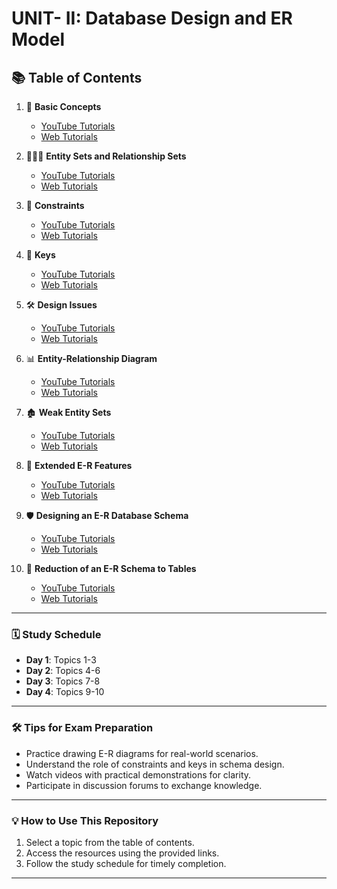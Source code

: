# UNIT- II: Database Design and ER Model

## 📚 Table of Contents

1. 📘 **Basic Concepts**  
   - [YouTube Tutorials](https://www.youtube.com/results?search_query=Basic+concepts+of+Database+Design+tutorial)
   - [Web Tutorials](https://www.google.com/search?q=Basic+concepts+of+Database+Design+tutorial)

2. 🧑‍🤝‍🧑 **Entity Sets and Relationship Sets**  
   - [YouTube Tutorials](https://www.youtube.com/results?search_query=Entity+Sets+and+Relationship+Sets+tutorial)
   - [Web Tutorials](https://www.google.com/search?q=Entity+Sets+and+Relationship+Sets+tutorial)

3. 🎯 **Constraints**  
   - [YouTube Tutorials](https://www.youtube.com/results?search_query=Constraints+in+Database+Design+tutorial)
   - [Web Tutorials](https://www.google.com/search?q=Constraints+in+Database+Design+tutorial)

4. 🔑 **Keys**  
   - [YouTube Tutorials](https://www.youtube.com/results?search_query=Keys+in+Database+Design+tutorial)
   - [Web Tutorials](https://www.google.com/search?q=Keys+in+Database+Design+tutorial)

5. 🛠️ **Design Issues**  
   - [YouTube Tutorials](https://www.youtube.com/results?search_query=Design+Issues+in+Database+Design+tutorial)
   - [Web Tutorials](https://www.google.com/search?q=Design+Issues+in+Database+Design+tutorial)

6. 📊 **Entity-Relationship Diagram**  
   - [YouTube Tutorials](https://www.youtube.com/results?search_query=Entity-Relationship+Diagram+tutorial)
   - [Web Tutorials](https://www.google.com/search?q=Entity-Relationship+Diagram+tutorial)

7. 🏚️ **Weak Entity Sets**  
   - [YouTube Tutorials](https://www.youtube.com/results?search_query=Weak+Entity+Sets+tutorial)
   - [Web Tutorials](https://www.google.com/search?q=Weak+Entity+Sets+tutorial)

8. 🌟 **Extended E-R Features**  
   - [YouTube Tutorials](https://www.youtube.com/results?search_query=Extended+E-R+Features+tutorial)
   - [Web Tutorials](https://www.google.com/search?q=Extended+E-R+Features+tutorial)

9. 🛡️ **Designing an E-R Database Schema**  
   - [YouTube Tutorials](https://www.youtube.com/results?search_query=Designing+an+E-R+Database+Schema+tutorial)
   - [Web Tutorials](https://www.google.com/search?q=Designing+an+E-R+Database+Schema+tutorial)

10. 🔄 **Reduction of an E-R Schema to Tables**  
    - [YouTube Tutorials](https://www.youtube.com/results?search_query=Reduction+of+an+E-R+Schema+to+Tables+tutorial)
    - [Web Tutorials](https://www.google.com/search?q=Reduction+of+an+E-R+Schema+to+Tables+tutorial)

---

### 🗓️ Study Schedule
- **Day 1**: Topics 1-3
- **Day 2**: Topics 4-6
- **Day 3**: Topics 7-8
- **Day 4**: Topics 9-10

---

### 🛠️ Tips for Exam Preparation
- Practice drawing E-R diagrams for real-world scenarios.
- Understand the role of constraints and keys in schema design.
- Watch videos with practical demonstrations for clarity.
- Participate in discussion forums to exchange knowledge.

---

### 💡 How to Use This Repository
1. Select a topic from the table of contents.
2. Access the resources using the provided links.
3. Follow the study schedule for timely completion.

---
